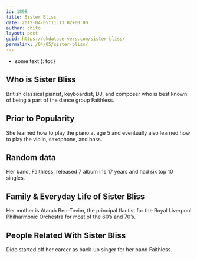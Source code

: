 ```yaml
---
id: 1898
title: Sister Bliss
date: 2012-04-05T11:13:02+00:00
author: chito
layout: post
guid: https://ukdataservers.com/sister-bliss/
permalink: /04/05/sister-bliss/
---
```


* some text
{: toc}
          
          
## Who is  Sister Bliss
                  
                  
                  
British classical pianist, keyboardist, DJ, and composer who is best known of being a part of the dance group Faithless.
                  
                
                
                
## Prior to Popularity 
                  
                  
                  
She learned how to play the piano at age 5 and eventually also learned how to play the violin, saxophone, and bass.
                  
                
                
                
## Random data 
                  
                  
                  
Her band, Faithless, released 7 album ins 17 years and had six top 10 singles.
                  
                
                
                
## Family & Everyday Life of Sister Bliss
                  
                  
                  
Her mother is Atarah Ben-Tovim, the principal flautist for the Royal Liverpool Philharmonic Orchestra for most of the 60&#8217;s and 70&#8217;s.
                  
                
                
                
## People Related With  Sister Bliss
                  
                  
                  
Dido started off her career as back-up singer for her band Faithless.
                  
                
              
            
          
          
          
    
    
  
